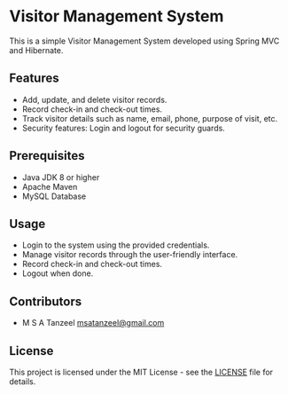 # Visitor Management System

This is a simple Visitor Management System developed using Spring MVC and Hibernate.

## Features

- Add, update, and delete visitor records.
- Record check-in and check-out times.
- Track visitor details such as name, email, phone, purpose of visit, etc.
- Security features: Login and logout for security guards.

## Prerequisites

- Java JDK 8 or higher
- Apache Maven
- MySQL Database

## Usage

- Login to the system using the provided credentials.
- Manage visitor records through the user-friendly interface.
- Record check-in and check-out times.
- Logout when done.

## Contributors

- M S A Tanzeel <msatanzeel@gmail.com>

## License

This project is licensed under the MIT License - see the [LICENSE](LICENSE) file for details.
